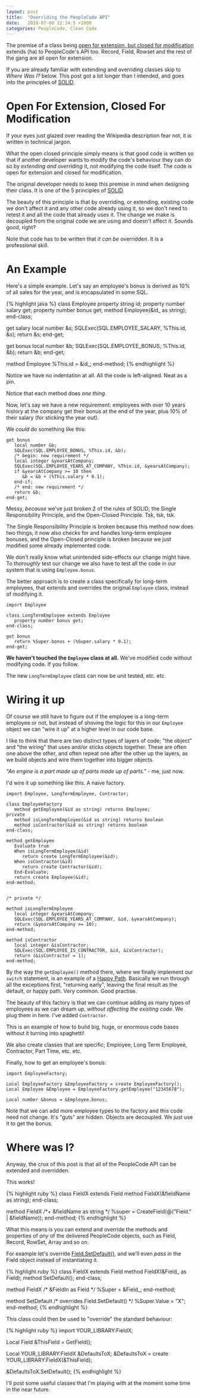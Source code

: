 ```yaml
---
layout: post
title:  "Overriding the PeopleCode API"
date:   2018-07-08 12:34:5 +1000
categories: PeopleCode, Clean Code
---
```


The premise of a class being [open for extension, but closed for modification](https://en.wikipedia.org/wiki/Open–closed_principle) extends (ha) to PeopleCode's API too. Record, Field, Rowset and the rest of the gang are all open for extension.

If you are already familiar with extending and overriding classes skip to *Where
Was I?* below. This post got a lot longer than I intended, and goes into the
principles of [SOLID](https://en.wikipedia.org/wiki/SOLID).

# Open For Extension, Closed For Modification

If your eyes just glazed over reading the Wikipedia description fear not, it is written in technical jargon.

What the open closed principle simply means is that good code is written so that if another developer wants to modify the code's behaviour they can do so by *extending and overriding* it, not modifying the code itself. The code is open for extension and closed for modification.

The original developer needs to keep this premise in mind when designing their class. It is one of the 5 principles of [SOLID](https://en.wikipedia.org/wiki/SOLID).

The beauty of this principle is that by overriding, or extending, existing code we don't affect it and any other code already using it, so we don't need to retest it and all the code that already uses it. The change we make is decoupled from the original code we are using and doesn't affect it. Sounds good, right?

Note that code has to be written that *it can be* overridden. It is a professional skill.

# An Example

Here's a simple example. Let's say an employee's bonus is derived as 10% of all
sales for the year, and is encapsulated in some SQL.

{% highlight java %}
class Employee
   property string id;
   property number salary get;
   property number bonus get;
   method Employee(&id_ as string);
end-class;

get salary
   local number &s;
   SQLExec(SQL.EMPLOYEE_SALARY, %This.id, &s);
   return &s;
end-get;

get bonus
   local number &b;
   SQLExec(SQL.EMPLOYEE_BONUS, %This.id, &b);
   return &b;
end-get;

method Employee
   %This.id = &id_;
end-method;
{% endhighlight %}

Notice we have no indentation at all. All the code is left-aligned. Neat as a
pin.

Notice that each method does *one thing*.

Now, let's say we have a new requirement: employees with over 10 years
history at the company get their bonus at the end of the year, plus 10% of their
salary (for sticking the year out).

We *could* do something like this:

```
get bonus
   local number &b;
   SQLExec(SQL.EMPLOYEE_BONUS, %This.id, &b);
   /* begin: new requirement */
   local integer &yearsAtCompany;
   SQLExec(SQL.EMPLOYEE_YEARS_AT_COMPANY, %This.id, &yearsAtCompany);
   if &yearsAtCompany >= 10 then
      &b = &b + (%This.salary * 0.1);
   end-if;
   /* end: new requirement */
   return &b;
end-get;
```

Messy, *because* we've just broken 2 of the rules of SOLID; the Single Responsibility Principle,
and the Open-Closed Principle. Tsk, tsk, tsk.

The Single Responsibility Principle is broken because this method now does two
things, it now also checks for and handles long-term employee bonuses, and the Open-Closed
principle is broken because we just modified some already implemented code.

We don't really know what unintended side-effects our change might have. To *thoroughly*
test our change we also have to test all the code in our system that is
using ```Employee.bonus```.

The better approach is to create a class specifically for long-term employees,
that extends and overrides the original ```Employee``` class, instead of modifying it.

```
import Employee

class LongTermEmployee extends Employee
   property number bonus get;
end-class;

get bonus
   return %Super.bonus + (%Super.salary * 0.1);
end-get;
```

**We haven't
touched the ```Employee``` class at all.** We've modified code without modifying code. If you follow.

The new ```LongTermEmployee``` class can now be unit tested, etc. etc.

# Wiring it up

Of course we still have to figure out if the employee is a long-term employee or not, but
instead of shoving the logic for this in our ```Employee``` object we can "wire it up"
at a higher level in our code base.

I like to think that there are two distinct types of layers of code; "the object"
and "the wiring" that uses and/or sticks objects together. These are often one above the other,
and often repeat one after the other up the layers, as we build objects and wire
them together into bigger objects.

*"An engine is a part made up of parts made up of parts."* - me, just now.

I'd wire it up something like this. A naive factory.

```
import Employee, LongTermEmployee, Contractor;

class EmployeeFactory
   method getEmployee(&id as string) returns Employee;
private
   method isLongTermEmployee(&id as string) returns boolean
   method isContractor(&id as string) returns boolean
end-class;

method getEmployee
   Evaluate true
   When isLongTermEmployee(&id)
      return create LongTermEmployee(&id);
   When isContractor(&id)
      return create Contractor(&id);
   End-Evaluate;
   return create Employee(&id);
end-method;


/* private */

method isLongTermEmployee
   local integer &yearsAtCompany;
   SQLExec(SQL.EMPLOYEE_YEARS_AT_COMPANY, &id, &yearsAtCompany);
   return (&yearsAtCompany >= 10);
end-method;

method isContractor
   local integer &isContractor;
   SQLExec(SQL.EMPLOYEE_IS_CONTRACTOR, &id, &isContractor);
   return (&isContractor = 1);
end-method;
```

By the way the ```getEmployee()``` method there, where we finally implement our ```switch```
statement, is an example of a [Happy Path](https://en.wikipedia.org/wiki/Happy_path). Basically
we run through all the exceptions first, "returning early", leaving the final
result as the default, or happy path. Very common. Good practise.

The beauty of this factory is that we can continue adding as many types of
employees as we can dream up, *without affecting the existing code*. We plug
them in here. I've added ```Contractor```.

This is an example of how to build big, huge, or enormous code bases without it turning into spaghetti!

We also create classes that are specific; Employee, Long Term Employee, Contractor, Part Time, etc. etc.

Finally, how to get an employee's bonus:

```
import EmployeeFactory;

Local EmployeeFactory &EmployeeFactory = create EmployeeFactory();
Local Employee &Employee = EmployeeFactory.getEmployee("12345678");

Local number &bonus = &Employee.bonus;
```

Note that we can add more employee types to the factory and this code need not change.
It's "guts" are hidden. Objects are decoupled. We just use it to get the bonus.

# Where was I?

Anyway, the crux of this post is that all of the PeopleCode API can be extended
and overridden.

This works!

{% highlight ruby %}
class FieldX extends Field
  method FieldX(&fieldName as string);
end-class;

method FieldX
  /*+ &fieldName as string */
  %super = CreateField(@("Field." | &fieldName));
end-method;
{% endhighlight %}

What this means is you can extend and override the methods and properties of *any* of the delivered PeopleCode objects, such as Field, Record, RowSet, Array and so on.

For example let's override [Field.SetDefault()](https://docs.oracle.com/cd/F13640_01/pt857pbr2/eng/pt/tpcr/langref_FieldClassMethods-07149e.html#u1c899b67-55be-4a8b-a115-978968a260c4), and we'll even *pass in* the Field object instead of instantiating it.

{% highlight ruby %}
class FieldX extends Field
  method FieldX(&Field_ as Field);
  method SetDefault();
end-class;

method FieldX
  /* &FieldIn as Field */
  %Super = &Field_;
end-method;

method SetDefault
  /* overrides Field.SetDefault() */
  %Super.Value = "X";
end-method;
{% endhighlight %}

This class could then be used to "override" the standard behaviour:

{% highlight ruby %}
import YOUR_LIBRARY:FieldX;

Local Field &ThisField = GetField();

Local YOUR_LIBRARY:FieldX &DefaultsToX;
&DefaultsToX = create YOUR_LIBRARY:FieldX(&ThisField);

&DefaultsToX.SetDefault();
{% endhighlight %}


I'll post some useful classes that I'm playing with at the moment some time in the near future.
